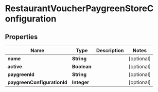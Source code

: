 
# RestaurantVoucherPaygreenStoreConfiguration

## Properties
Name | Type | Description | Notes
------------ | ------------- | ------------- | -------------
**name** | **String** |  |  [optional]
**active** | **Boolean** |  |  [optional]
**paygreenId** | **String** |  |  [optional]
**paygreenConfigurationId** | **Integer** |  |  [optional]



